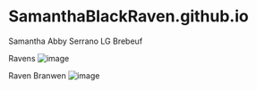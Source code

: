 # SamanthaBlackRaven.github.io
Samantha Abby Serrano
LG Brebeuf

Ravens
![image](https://user-images.githubusercontent.com/122419165/212208369-a8cff5a0-bbac-4ab2-b7e1-2a2d871a4bc5.png)

Raven Branwen
![image](https://user-images.githubusercontent.com/122419165/212208599-d8ac8bc7-645f-42e8-b6cf-3b50813da979.png)
